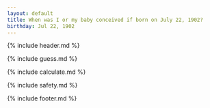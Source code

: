 ```yaml
---
layout: default
title: When was I or my baby conceived if born on July 22, 1902?
birthday: Jul 22, 1902
---
```


{% include header.md %}

{% include guess.md %}

{% include calculate.md %}

{% include safety.md %}

{% include footer.md %}



